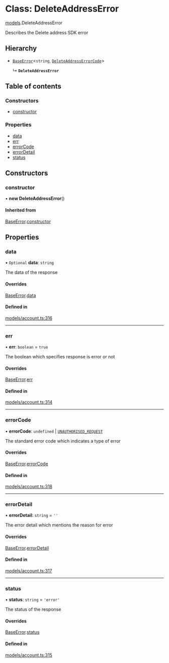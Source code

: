 # Class: DeleteAddressError

[models](../wiki/models).DeleteAddressError

Describes the Delete address SDK error

## Hierarchy

- [`BaseError`](../wiki/models.BaseError)<`string`, [`DeleteAddressErrorCode`](../wiki/models.DeleteAddressErrorCode)\>

  ↳ **`DeleteAddressError`**

## Table of contents

### Constructors

- [constructor](../wiki/models.DeleteAddressError#constructor)

### Properties

- [data](../wiki/models.DeleteAddressError#data)
- [err](../wiki/models.DeleteAddressError#err)
- [errorCode](../wiki/models.DeleteAddressError#errorcode)
- [errorDetail](../wiki/models.DeleteAddressError#errordetail)
- [status](../wiki/models.DeleteAddressError#status)

## Constructors

### constructor

• **new DeleteAddressError**()

#### Inherited from

[BaseError](../wiki/models.BaseError).[constructor](../wiki/models.BaseError#constructor)

## Properties

### data

• `Optional` **data**: `string`

The data of the response

#### Overrides

[BaseError](../wiki/models.BaseError).[data](../wiki/models.BaseError#data)

#### Defined in

[models/account.ts:316](https://gitlab.com/baliganikhil/blackmirror-sdk/-/blob/349365c/src/models/account.ts#L316)

___

### err

• **err**: `boolean` = `true`

The boolean which specifies response is error or not

#### Overrides

[BaseError](../wiki/models.BaseError).[err](../wiki/models.BaseError#err)

#### Defined in

[models/account.ts:314](https://gitlab.com/baliganikhil/blackmirror-sdk/-/blob/349365c/src/models/account.ts#L314)

___

### errorCode

• **errorCode**: `undefined` \| [`UNAUTHORISED_REQUEST`](../wiki/models.DeleteAddressErrorCode#unauthorised_request)

The standard error code which indicates a type of error

#### Overrides

[BaseError](../wiki/models.BaseError).[errorCode](../wiki/models.BaseError#errorcode)

#### Defined in

[models/account.ts:318](https://gitlab.com/baliganikhil/blackmirror-sdk/-/blob/349365c/src/models/account.ts#L318)

___

### errorDetail

• **errorDetail**: `string` = `''`

The error detail which mentions the reason for error

#### Overrides

[BaseError](../wiki/models.BaseError).[errorDetail](../wiki/models.BaseError#errordetail)

#### Defined in

[models/account.ts:317](https://gitlab.com/baliganikhil/blackmirror-sdk/-/blob/349365c/src/models/account.ts#L317)

___

### status

• **status**: `string` = `'error'`

The status of the response

#### Overrides

[BaseError](../wiki/models.BaseError).[status](../wiki/models.BaseError#status)

#### Defined in

[models/account.ts:315](https://gitlab.com/baliganikhil/blackmirror-sdk/-/blob/349365c/src/models/account.ts#L315)
